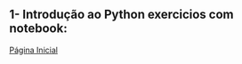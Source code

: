 ## 1- Introdução ao Python exercicios com notebook:


[ Página Inicial](https://github.com/tjoelc/Forma-o-Cientista-de-Dados---Prof.-Fernando-Amaral/tree/main)
